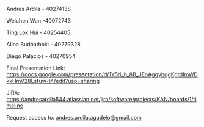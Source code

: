 Andres Ardila - 40274138

Weichen Wan -40072743

Ting Lok Hui - 40254405

Alina Budhathoki - 40279328

Diego Palacios - 40270954

Final Presentation Link: https://docs.google.com/presentation/d/1Y5ri_h_8B_JEnAggyhqgKgrdImWDkkHmV28Lsfuw-t4/edit?usp=sharing

JIRA: https://andresardila544.atlassian.net/jira/software/projects/KAN/boards/1/timeline

Request access to: andres.ardila.agudelo@gmail.com
